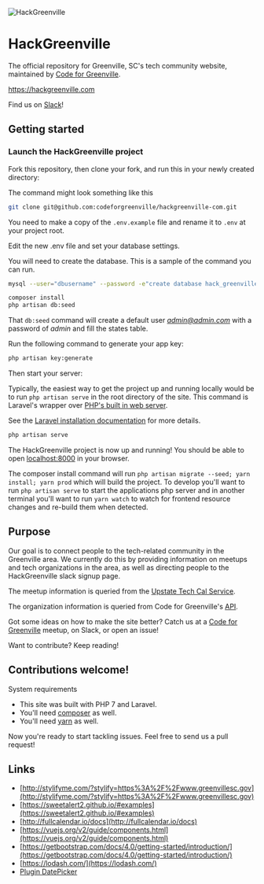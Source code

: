 
  
![HackGreenville](https://stage.hackgreenville.com/img/logo-v2.png)  
  
# HackGreenville 

The official repository for Greenville, SC's tech community website, maintained by [Code for Greenville](https://github.com/codeforgreenville).    
    
https://hackgreenville.com    
    
Find us on [Slack](https://hackgreenville.slack.com/)!    
    
## Getting started  


### Launch the HackGreenville project    
 Fork this repository, then clone your fork, and run this in your newly created directory:    
 
 The command might look something like this
 ```bash
 git clone git@github.com:codeforgreenville/hackgreenville-com.git
 ```
    
You need to make a copy of the `.env.example` file and rename it to `.env` at your project root. 

Edit the new .env file and set your database settings.   

You will need to create the database. This is a sample of the command you can run.  
```bash  
mysql --user="dbusername" --password -e"create database hack_greenville"  
```  

``` bash    
composer install
php artisan db:seed
```   

That `db:seed` command will create a default user *admin@admin.com* with a password of *admin* and fill the states table. 
    
Run the following command to generate your app key:    
    
``` bash 
php artisan key:generate    
```   

Then start your server: 

Typically, the easiest way to get the project up and running locally would be to run `php artisan serve` in the root directory of the site. This command is Laravel's wrapper over [PHP's built in web server](https://www.php.net/manual/en/features.commandline.webserver.php).   

See the [Laravel installation documentation](https://laravel.com/docs/4.2/quick#installation) for more details.
    
```bash  
php artisan serve    
```    
 The HackGreenville project is now up and running! You should be able to open [localhost:8000](localhost:8000) in your browser.    

The composer install command will run `php artisan migrate --seed; yarn install; yarn prod` which will build the project. 
To develop you'll want to run `php artisan serve` to start the applications php server and in another terminal you'll want to run `yarn watch` to watch for frontend resource changes and re-build them when detected. 
    
## Purpose 

Our goal is to connect people to the tech-related community in the Greenville area. We currently do this by providing information on meetups and tech organizations in the area, as well as directing people to the HackGreenville slack signup page.    
    
The meetup information is queried from the [Upstate Tech Cal Service](https://github.com/codeforgreenville/upstate_tech_cal_service).    
    
The organization information is queried from Code for Greenville's [API](https://github.com/codeforgreenville/OpenData/issues/17).    
    
Got some ideas on how to make the site better? Catch us at a [Code for Greenville](http://codeforgreenville.org/) meetup, on Slack, or open an issue!    
    
Want to contribute? Keep reading!    
    
## Contributions welcome! 

System requirements

* This site was built with PHP 7 and Laravel.   
* You'll need [composer](https://getcomposer.org/download/) as well.
* You'll need [yarn](https://yarnpkg.com/lang/en/docs/install/) as well.    
    
Now you're ready to start tackling issues. Feel free to send us a pull request!    
    
## Links 

- [http://stylifyme.com/?stylify=https%3A%2F%2Fwww.greenvillesc.gov](http://stylifyme.com/?stylify=https%3A%2F%2Fwww.greenvillesc.gov)    
- [https://sweetalert2.github.io/#examples](https://sweetalert2.github.io/#examples)  
- [http://fullcalendar.io/docs](http://fullcalendar.io/docs)  
- [https://vuejs.org/v2/guide/components.html](https://vuejs.org/v2/guide/components.html)  
- [https://getbootstrap.com/docs/4.0/getting-started/introduction/](https://getbootstrap.com/docs/4.0/getting-started/introduction/)  
- [https://lodash.com/](https://lodash.com/)
- [Plugin DatePicker](https://github.com/uxsolutions/bootstrap-datepicker)
